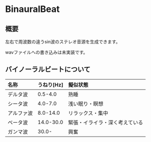 # BinauralBeat

## 概要

左右で周波数の違うsin波のステレオ音源を生成できます。

wavファイルへの書き込みは未実装です。

## バイノーラルビートについて

| 名称       | うねり[Hz] | 擬似状態                       |
|:-----------|:-----------|:-------------------------------|
| デルタ波   | 0.5-4.0    | 熟睡                           |
| シータ波   | 4.0-7.0    | 浅い眠り・瞑想                 |
| アルファ波 | 8.0-14.0   | リラックス・集中               |
| ベータ波   | 14.0-30.0  | 緊張・イライラ・深く考えている |
| ガンマ波   | 30.0-      | 興奮                           |
